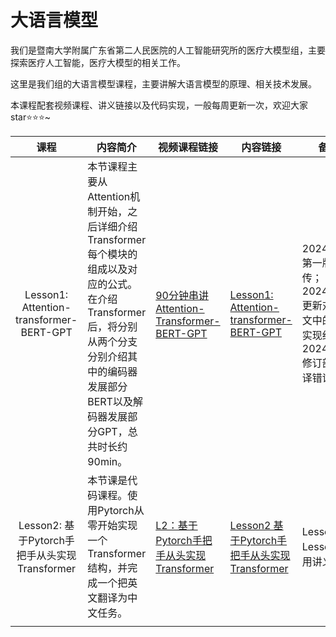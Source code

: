 # 大语言模型

我们是暨南大学附属广东省第二人民医院的人工智能研究所的医疗大模型组，主要探索医疗人工智能，医疗大模型的相关工作。

这里是我们组的大语言模型课程，主要讲解大语言模型的原理、相关技术发展。



本课程配套视频课程、讲义链接以及代码实现，一般每周更新一次，欢迎大家star⭐⭐⭐~



|                     课程                      | 内容简介                                                     | 视频课程链接                                                 | 内容链接                                                     | 备注                                                         |
| :-------------------------------------------: | ------------------------------------------------------------ | ------------------------------------------------------------ | ------------------------------------------------------------ | ------------------------------------------------------------ |
|    Lesson1: Attention-transformer-BERT-GPT    | 本节课程主要从Attention机制开始，之后详细介绍Transformer每个模块的组成以及对应的公式。在介绍Transformer后，将分别从两个分支分别介绍其中的编码器发展部分BERT以及解码器发展部分GPT，总共时长约90min。 | [90分钟串讲Attention-Transformer-BERT-GPT](https://www.bilibili.com/video/BV1vwpAeUEaV/?spm_id_from=333.999.0.0&vd_source=eca3715b13ad48cd6f60839e909c5a0d) | [Lesson1: Attention-transformer-BERT-GPT](https://github.com/haobinlaosi/LLM_Course/tree/main/Lesson1%20Attention-transformer-BERT-GPT) | 20240904第一版本上传；<br/>20240912更新对应论文中的对应实现细节；<br/>20240915 修订部分编译错误； |
| Lesson2: 基于Pytorch手把手从头实现Transformer | 本节课是代码课程。使用Pytorch从零开始实现一个Transformer结构，并完成一个把英文翻译为中文任务。 | [L2：基于Pytorch手把手从头实现Transformer](https://www.bilibili.com/video/BV15RtKeBEwS/?vd_source=eca3715b13ad48cd6f60839e909c5a0d) | [Lesson2 基于Pytorch手把手从头实现Transformer](https://github.com/haobinlaosi/LLM_Course/tree/main/Lesson2%20%20%E5%9F%BA%E4%BA%8EPytorch%E6%89%8B%E6%8A%8A%E6%89%8B%E4%BB%8E%E5%A4%B4%E5%AE%9E%E7%8E%B0Transformer) | Lesson2与Lesson1共用讲义；                                   |
|                                               |                                                              |                                                              |                                                              |                                                              |

